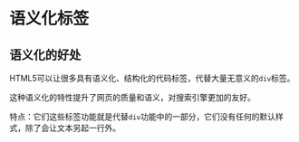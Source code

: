 # 语义化标签

## 语义化的好处

HTML5可以让很多具有语义化、结构化的代码标签，代替大量无意义的`div`标签。

这种语义化的特性提升了网页的质量和语义，对搜索引擎更加的友好。

特点：它们这些标签功能就是代替`div`功能中的一部分，它们没有任何的默认样式，除了会让文本另起一行外。
